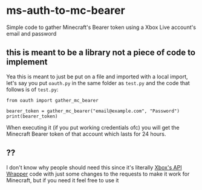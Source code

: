 # ms-auth-to-mc-bearer
Simple code to gather Minecraft's Bearer token using a Xbox Live account's email and password

## this is meant to be a library not a piece of code to implement
Yea this is meant to just be put on a file and imported with a local import, let's say you put `oauth.py` in the same folder as `test.py` 
and the code that follows is of `test.py`:
```
from oauth import gather_mc_bearer

bearer_token = gather_mc_bearer("email@example.com", "Password")
print(bearer_token)
```
When executing it (if you put working credentials ofc) you will get the Minecraft Bearer token of that account which lasts for 24 hours.
## ??
I don't know why people should need this since it's literally [Xbox's API Wrapper](https://github.com/joealcorn/xbox) code with just some changes to the requests to make it work for Minecraft,
but if you need it feel free to use it 
